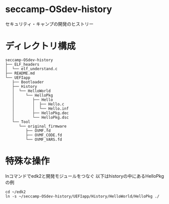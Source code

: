 # seccamp-OSdev-history

セキュリティ・キャンプの開発のヒストリー

# ディレクトリ構成
```
seccamp-OSdev-history
├── ELF_headers
│  └── elf_understand.c
├── README.md
└── UEFIapp
   ├── Bootloader
   ├── History
   │  └── HelloWorld
   │     └── HelloPkg
   │        ├── Hello
   │        │  ├── Hello.c
   │        │  └── Hello.inf
   │        ├── HelloPkg.dec
   │        └── HelloPkg.dsc
   └── Tool
      └── original_firmware
         ├── OVMF.fd
         ├── OVMF_CODE.fd
         └── OVMF_VARS.fd
```
# 特殊な操作

lnコマンドでedk2と開発モジュールをつなぐ
以下はhistoryの中にあるHelloPkgの例
```
cd ~/edk2
ln -s ~/seccamp-OSdev-history/UEFIapp/History/HelloWorld/HelloPkg ./
```

